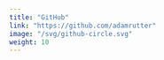 ```yaml
---
title: "GitHub"
link: "https://github.com/adamrutter"
image: "/svg/github-circle.svg"
weight: 10
---
```

